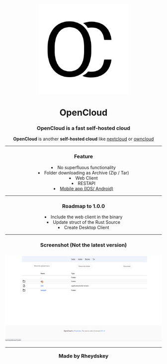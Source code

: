 <div align="center">
        <img src="https://raw.githubusercontent.com/OpenCloud-rs/OpenCloud/dev/asset/OpenCloud.png">
        <h1>OpenCloud</h1>
        <h3><strong>OpenCloud</strong> is a fast self-hosted cloud </h3>
        <p><strong>OpenCloud</strong> is another <strong>self-hosted cloud</strong> like <a href="https://github.com/nextcloud/server">nextcloud</a> or <a href="https://github.com/owncloud/core">owncloud</a></p>
        <hr>
        <h3>Feature</h3>
        <li>No superfluous functionality</li>
		<li>Folder downloading as Archive (Zip / Tar)</li>
		<li>Web Client</li>
		<li>RESTAPI</li>
		<li><a href="https://github.com/OpenCloud-rs/OpenCloud-Flutter">Mobile app (IOS/ Android)</a></li>
        <hr>
	<h3>Roadmap to 1.0.0</h3>
        <li>Include the web client in the binary</li>
	<li>Update struct of the Rust Source</li>
	<li>Create Desktop Client</li>
        <hr>
        <h3>Screenshot (Not the latest version)<h3/>
        <img src="https://raw.githubusercontent.com/OpenCloud-rs/OpenCloud/restruct/asset/OpenCloud-UI.gif">
        <hr>
	<p><strong>Made by Rheydskey<strong></p>
</div>
